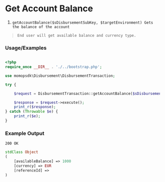 # Get Account Balance

1.	`getAccountBalance($sDisbursementSubKey, $targetEnvironment) Gets the balance of the account`

> `End user will get available balance and currency type. `

### Usage/Examples

```php

<?php
require_once __DIR__ . './../bootstrap.php';

use momopsdk\Disbursement\DisbursementTransaction;

try {

    $request = DisbursementTransaction::getAccountBalance($sDisbursementSubKey, $targetEnvironment);

    $response = $request->execute();
    print_r($response);
} catch (Throwable $e) {
    print_r($e);
}

```

### Example Output
`200 OK`
```php
stdClass Object
(
    [availableBalance] => 1000
    [currency] => EUR
    [referenceId] => 
)

```

